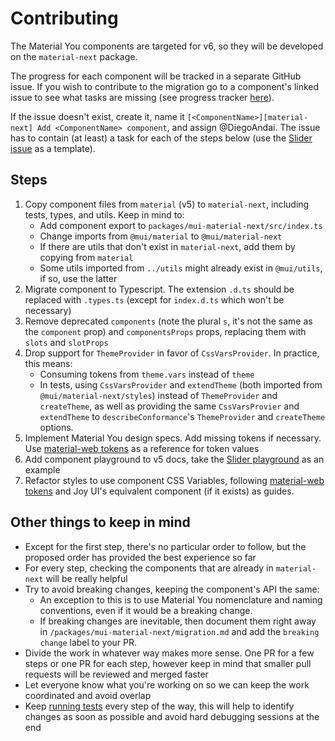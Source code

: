# Contributing

The Material You components are targeted for v6, so they will be developed on the `material-next` package.

The progress for each component will be tracked in a separate GitHub issue. If you wish to contribute to the migration go to a component's linked issue to see what tasks are missing (see progress tracker [here](https://github.com/mui/material-ui/issues/29345)).

If the issue doesn't exist, create it, name it `[<ComponentName>][material-next] Add <ComponentName> component`, and assign @DiegoAndai. The issue has to contain (at least) a task for each of the steps below (use the [Slider issue](https://github.com/mui/material-ui/issues/37527) as a template).

## Steps

1. Copy component files from `material` (v5) to `material-next`, including tests, types, and utils. Keep in mind to:
   - Add component export to `packages/mui-material-next/src/index.ts`
   - Change imports from `@mui/material` to `@mui/material-next`
   - If there are utils that don't exist in `material-next`, add them by copying from `material`
   - Some utils imported from `../utils` might already exist in `@mui/utils`, if so, use the latter
2. Migrate component to Typescript. The extension `.d.ts` should be replaced with `.types.ts` (except for `index.d.ts` which won't be necessary)
3. Remove deprecated `components` (note the plural `s`, it's not the same as the `component` prop) and `componentsProps` props, replacing them with `slots` and `slotProps`
4. Drop support for `ThemeProvider` in favor of `CssVarsProvider`. In practice, this means:
   - Consuming tokens from `theme.vars` instead of `theme`
   - In tests, using `CssVarsProvider` and `extendTheme` (both imported from `@mui/material-next/styles`) instead of `ThemeProvider` and `createTheme`, as well as providing the same `CssVarsProvier` and `extendTheme` to `describeConformance`'s `ThemeProvider` and `createTheme` options.
5. Implement Material You design specs. Add missing tokens if necessary. Use [material-web tokens](https://github.com/material-components/material-web/tree/main/tokens/v0_172) as a reference for token values
6. Add component playground to v5 docs, take the [Slider playground](https://mui.com/material-ui/react-slider/#material-you-version) as an example
7. Refactor styles to use component CSS Variables, following [material-web tokens](https://github.com/material-components/material-web/tree/main/tokens) and Joy UI's equivalent component (if it exists) as guides.

## Other things to keep in mind

- Except for the first step, there's no particular order to follow, but the proposed order has provided the best experience so far
- For every step, checking the components that are already in `material-next` will be really helpful
- Try to avoid breaking changes, keeping the component's API the same:
  - An exception to this is to use Material You nomenclature and naming conventions, even if it would be a breaking change.
  - If breaking changes are inevitable, then document them right away in `/packages/mui-material-next/migration.md` and add the `breaking change` label to your PR.
- Divide the work in whatever way makes more sense. One PR for a few steps or one PR for each step, however keep in mind that smaller pull requests will be reviewed and merged faster
- Let everyone know what you're working on so we can keep the work coordinated and avoid overlap
- Keep [running tests](https://github.com/mui/material-ui/blob/master/test/README.md) every step of the way, this will help to identify changes as soon as possible and avoid hard debugging sessions at the end
